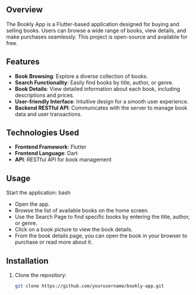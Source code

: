 ## Overview

The Bookly App is a Flutter-based application designed for buying and selling books. Users can browse a wide range of books, view details, and make purchases seamlessly. This project is open-source and available for free.

## Features

- **Book Browsing**: Explore a diverse collection of books.
- **Search Functionality**: Easily find books by title, author, or genre.
- **Book Details**: View detailed information about each book, including descriptions and prices.
- **User-friendly Interface**: Intuitive design for a smooth user experience.
- **Backend RESTful API**: Communicates with the server to manage book data and user transactions.

## Technologies Used

- **Frontend Framework**: Flutter
- **Frontend Language**: Dart
- **API**: RESTful API for book management

## Usage
Start the application:
bash

 - Open the app.
 - Browse the list of available books on the home screen.
 - Use the Search Page to find specific books by entering the title, author, or genre.
 - Click on a book picture to view the book details.
 - From the book details page, you can open the book in your browser to purchase or read more about it.

## Installation

1. Clone the repository:
   ```bash
   git clone https://github.com/yourusername/bookly-app.git
